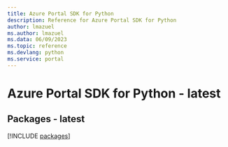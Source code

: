 ```yaml
---
title: Azure Portal SDK for Python
description: Reference for Azure Portal SDK for Python
author: lmazuel
ms.author: lmazuel
ms.data: 06/09/2023
ms.topic: reference
ms.devlang: python
ms.service: portal
---
```

# Azure Portal SDK for Python - latest
## Packages - latest
[!INCLUDE [packages](portal-index.md)]